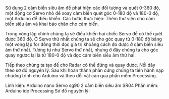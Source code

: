 
 Sử dụng 2 cảm biến siêu âm để phát hiện các đối tượng và quét 0-360 độ, một động cơ Servo nhỏ để xoay cảm biến quét góc 0-180 độ và 180-0 độ, một Arduino để điều khiển. 
Các bước thực hiện:
Thêm thư viện cho cảm biến siêu âm và khai báo chân cho cảm biến.

Trong vòng lặp chính chúng ta sẽ điều khiển hai chiếc Servo để có thể quét được 360 độ.
Ở Servo thứ nhất chúng ta sẽ cho góc quay từ 0-180 độ bằng một vòng lặp for đồng thời đọc giá trị khoảng cách đo được ở cảm biến siêu âm thứ nhất.
Tương tự như Servo thứ nhất, nhưng ở đây chúng ta cho góc quay ngược lại là từ 180-0 độ và đọc cảm biến siêu âm thứ hai.

Tiếp theo chúng ta tạo đế cho Radar có thể đứng và quay được.
Nối dây theo sơ đồ nguyên lý.
Sau khi hoàn thành phần cứng chúng ta tiến hành nạp chương trình cho Arduino và theo dỗi vật cản qua phần mềm Processing.

Linh kiện: 
Arduino nano
Servo sg90
2 cảm biến siêu âm SR04
Phần mềm:
Arduino ide
Processing
Sơ đồ nguyên lý:


